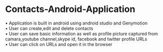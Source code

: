 # Contacts-Android-Application</br>
• Application is built in android using android studio and Genymotion </br>
• User can create,edit and delete contacts</br>
• User can save basic information as well as profile picture captured from camara,youtube channel,skype id, facebook and twitter profile URLs</br>
• User can click on URLs and open it in the browser</br>
